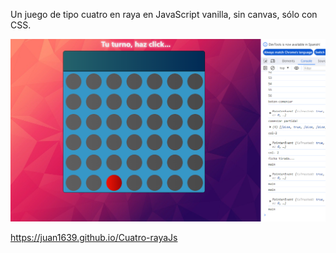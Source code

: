 Un juego de tipo cuatro en raya en JavaScript vanilla, sin canvas, sólo con CSS.

<img src="./src/img/miniatura-4raya.png"/>

https://juan1639.github.io/Cuatro-rayaJs

